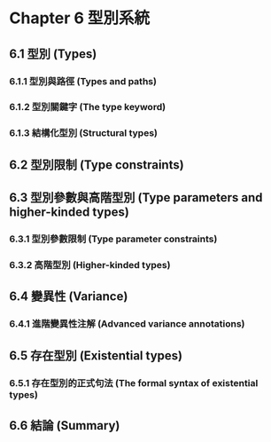 # Chapter 6 型別系統

## 6.1 型別 (Types)

### 6.1.1 型別與路徑 (Types and paths)

### 6.1.2 型別關鍵字 (The type keyword)

### 6.1.3 結構化型別 (Structural types)

## 6.2 型別限制 (Type constraints)

## 6.3 型別參數與高階型別 (Type parameters and higher-kinded types)

### 6.3.1 型別參數限制 (Type parameter constraints)

### 6.3.2 高階型別 (Higher-kinded types)

## 6.4 變異性 (Variance)

### 6.4.1 進階變異性注解 (Advanced variance annotations)

## 6.5 存在型別 (Existential types)

### 6.5.1 存在型別的正式句法 (The formal syntax of existential types)

## 6.6 結論 (Summary)

